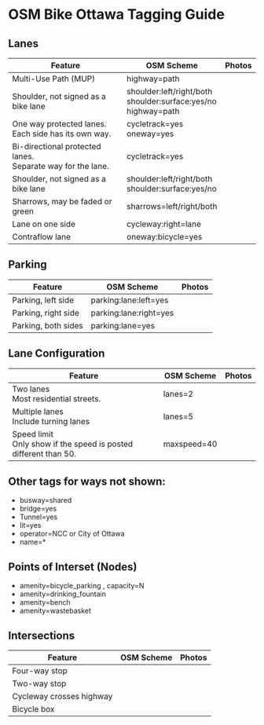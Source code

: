 # OSM Bike Ottawa Tagging Guide

## Lanes

| Feature                                                         | OSM Scheme                | Photos     |
|-----------------------------------------------------------------|---------------------------|------------|
| Multi-Use Path (MUP)                                            | highway=path              |
| Shoulder, not signed as a bike lane                             | shoulder:left/right/both <br> shoulder:surface:yes/no <br> highway=path   |
| One way protected lanes. <br> Each side has its own way.        | cycletrack=yes <br> oneway=yes |
| Bi-directional protected lanes. <br> Separate way for the lane. | cycletrack=yes |
| Shoulder, not signed as a bike lane                             | shoulder:left/right/both <br> shoulder:surface:yes/no |
| Sharrows, may be faded or green                                 | sharrows=left/right/both
| Lane on one side                                                | cycleway:right=lane | 
| Contraflow lane                                                 | oneway:bicycle=yes  |

## Parking

| Feature                    | OSM Scheme                | Photos     |
|----------------------------|---------------------------|------------|
| Parking, left side         | parking:lane:left=yes     |
| Parking, right side        | parking:lane:right=yes    |
| Parking, both sides        | parking:lane=yes          |

## Lane Configuration

| Feature                                | OSM Scheme                | Photos     |
|----------------------------------------|---------------------------|------------|
| Two lanes<br>Most residential streets. | lanes=2     |
| Multiple lanes<br>Include turning lanes| lanes=5     |
| Speed limit<br>Only show if the speed is posted different than 50. | maxspeed=40  |

## Other tags for ways not shown:

- busway=shared
- bridge=yes
- Tunnel=yes
- lit=yes
- operator=NCC or City of Ottawa
- name=*

## Points of Interset (Nodes)

- amenity=bicycle_parking , capacity=N
- amenity=drinking_fountain
- amenity=bench
- amenity=wastebasket 

## Intersections

| Feature                   | OSM Scheme                | Photos     |
|---------------------------|---------------------------|------------|
| Four-way stop             |
| Two-way stop              |
| Cycleway crosses highway  |
| Bicycle box               |
